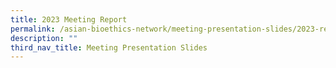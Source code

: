 ```yaml
---
title: 2023 Meeting Report
permalink: /asian-bioethics-network/meeting-presentation-slides/2023-report/
description: ""
third_nav_title: Meeting Presentation Slides
---
```

